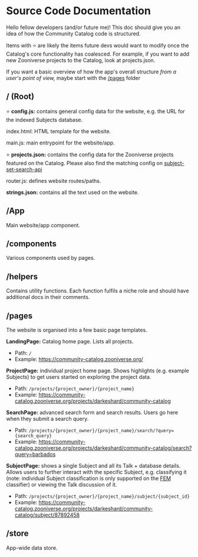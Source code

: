 # Source Code Documentation

Hello fellow developers (and/or future me)! This doc should give you an idea of how the Community Catalog code is structured.

Items with ⭐️ are likely the items future devs would want to modify once the Catalog's core functionality has coalesced. For example, if you want to add new Zooniverse projects to the Catalog, look at projects.json.

If you want a basic overview of how the app's overall structure _from a user's point of view,_ maybe start with the [/pages](https://github.com/zooniverse/community-catalog/tree/master/src#pages) folder

## / (Root)

⭐️ **config.js:** contains general config data for the website, e.g. the URL for the indexed Subjects database.

index.html: HTML template for the website.

main.js: main entrypoint for the website/app.

⭐️ **projects.json:** contains the config data for the Zooniverse projects featured on the Catalog. Please also find the matching config on [subject-set-search-api](https://github.com/zooniverse/subject-set-search-api/blob/main/src/projects.js)

router.js: defines website routes/paths.

**strings.json:** contains all the text used on the website.

## /App

Main website/app component.

## /components

Various components used by pages.

## /helpers

Contains utility functions. Each function fulfils a niche role and should have additional docs in their comments.

## /pages

The website is organised into a few basic page templates.

**LandingPage:** Catalog home page. Lists all projects.
- Path: `/`
- Example: https://community-catalog.zooniverse.org/

**ProjectPage:** individual project home page. Shows highlights (e.g. example Subjects) to get users started on exploring the project data.
- Path: `/projects/{project_owner}/{project_name}`
- Example: https://community-catalog.zooniverse.org/projects/darkeshard/community-catalog

**SearchPage:** advanced search form and search results. Users go here when they submit a search query.
- Path: `/projects/{project_owner}/{project_name}/search/?query={search_query}`
- Example: https://community-catalog.zooniverse.org/projects/darkeshard/community-catalog/search?query=barbados

**SubjectPage:** shows a single Subject and all its Talk + database details. Allows users to further interact with the specific Subject, e.g. classifying it (note: individual Subject classification is only supported on the [FEM](http://github.com/zooniverse/front-end-monorepo) classifier) or viewing the Talk discussion of it.
- Path: `/projects/{project_owner}/{project_name}/subject/{subject_id}`
- Example: https://community-catalog.zooniverse.org/projects/darkeshard/community-catalog/subject/87892458

## /store

App-wide data store.
